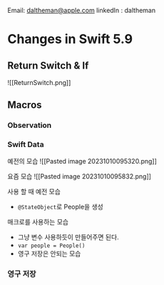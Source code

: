 Email: daltheman@apple.com
linkedIn : daltheman
# Changes in Swift 5.9
## Return Switch & If
![[ReturnSwitch.png]]

## Macros

### Observation 
### Swift Data 
예전의 모습 
![[Pasted image 20231010095320.png]]

요즘 모습 
![[Pasted image 20231010095832.png]]

사용 할 때 예전 모습 
- `@StateObject`로 People을 생성

매크로를 사용하는 모습 
- 그냥 변수 사용하듯이 만들어주면 된다. 
- `var people = People()`
- 영구 저장은 안되는 모습

### 영구 저장 

